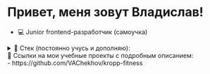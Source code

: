 # Привет, меня зовут Владислав!

* 💻 Junior frontend-разработчик (самоучка)

<details>
<summary>🔧 Стек (постоянно учусь и дополняю):</summary>
- HTML (HTML5), JSX
- CSS (CSS3), Sass (SCSS)
- JavaScript
- Vite
- Git (GitHub)
- Figma
</details>

<summary>🔧 Ссылки на мои учебные проекты с подробным описанием:</summary>
- https://github.com/VAChekhov/kropp-fitness
